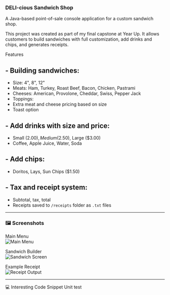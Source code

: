 ### DELI-cious Sandwich Shop

A Java-based point-of-sale console application for a custom sandwich shop.

This project was created as part of my final capstone at Year Up. It allows customers to build sandwiches with full customization, add drinks and chips, and generates receipts.

 Features

## - Building sandwiches:
  - Size: 4", 8", 12"
  - Meats: Ham, Turkey, Roast Beef, Bacon, Chicken, Pastrami
  - Cheeses: American, Provolone, Cheddar, Swiss, Pepper Jack
  - Toppings:
  - Extra meat and cheese pricing based on size
  - Toast option

## - Add drinks with size and price:
  - Small ($2.00), Medium ($2.50), Large ($3.00)
  - Coffee, Apple Juice, Water, Soda

## - Add chips:
  - Doritos, Lays, Sun Chips ($1.50)

## - Tax and receipt system:
  - Subtotal, tax, total
  - Receipts saved to `/receipts` folder as `.txt` files

---

### 🖼️ Screenshots

Main Menu  
![Main Menu](screenshots/main-menu.png)

Sandwich Builder  
![Sandwich Screen](screenshots/sandwich-builder.png)

Example Receipt  
![Receipt Output](screenshots/receipt-example.png)

---

💻 Interesting Code Snippet
Unit test
